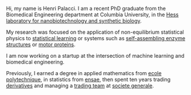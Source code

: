Hi, my name is Henri Palacci. I am a recent PhD graduate from the Biomedical Engineering department at Columbia University, in the [Hess laboratory for nanobiotechnology and synthetic biology](http://orion.bme.columbia.edu/hess/).

My research was focused on the application of non-equilibrium statistical physics to [statistical learning](https://arxiv.org/abs/1806.02855) or systems such as [self-assembling enzyme structures](https://www.nature.com/articles/nchem.2905) or [motor proteins](https://scholar.google.com/citations?view_op=view_citation&hl=en&user=WAmP2uQAAAAJ&citation_for_view=WAmP2uQAAAAJ:u-x6o8ySG0sC). 

I am now working on a startup at the intersection of machine learning and
biomedical engineering.

Previously, I earned a degree in applied mathematics from [ecole polytechnique](https://en.wikipedia.org/wiki/%C3%89cole_Polytechnique), in statistics from [ensae](https://en.wikipedia.org/wiki/ENSAE_ParisTech), then spent ten years trading [derivatives](https://en.wikipedia.org/wiki/Synthetic_CDO) and managing a [trading team](https://en.wikipedia.org/wiki/Bad_bank) at [societe generale](https://en.wikipedia.org/wiki/Soci%C3%A9t%C3%A9_G%C3%A9n%C3%A9rale).
